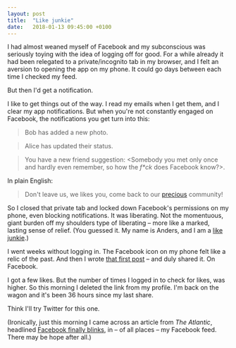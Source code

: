 ```yaml
---
layout: post
title:  "Like junkie"
date:   2018-01-13 09:45:00 +0100
---
```

I had almost weaned myself of Facebook and my subconscious was seriously toying with the idea of logging off for good. For a while already it had been relegated to a private/incognito tab in my browser, and I felt an aversion to opening the app on my phone. It could go days between each time I checked my feed.

But then I'd get a notification.

I like to get things out of the way. I read my emails when I get them, and I clear my app notifications. But when you're not constantly engaged on Facebook, the notifications you get turn into this:

> Bob has added a new photo.

> Alice has updated their status.

> You have a new friend suggestion: <Somebody you met only once and hardly even remember, so how the _f*ck_ does Facebook know?>.

In plain English:

> Don't leave us, we likes you, come back to our [precious](https://youtu.be/Iz-8CSa9xj8) community!

So I closed that private tab and locked down Facebook's permissions on my phone, even blocking notifications. It was liberating. Not the momentuous, giant burden off my shoulders type of liberating – more like a marked, lasting sense of relief. (You guessed it. My name is Anders, and I am a [like junkie](https://www.urbandictionary.com/define.php?term=like%20junkie).)

I went weeks without logging in. The Facebook icon on my phone felt like a relic of the past. And then I wrote [that first post](https://andersblehr.github.io/2018/01/11/just-this.html) – and duly shared it. On Facebook.

I got a few likes. But the number of times I logged in to check for likes, was higher. So this morning I deleted the link from my profile. I'm back on the wagon and it's been 36 hours since my last share.

Think I'll try Twitter for this one.

(Ironically, just this morning I came across an article from _The Atlantic_, headlined [Facebook finally blinks](https://www.theatlantic.com/technology/archive/2018/01/facebook/550376/), in – of all places – my Facebook feed. There may be hope after all.)